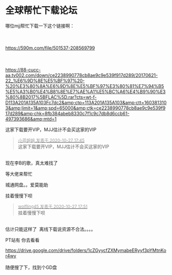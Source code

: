 # 全球帮忙下载论坛


哪位mjj帮忙下载一下这个链接啊：<br />
<br />
<br />
<br />
https://590m.com/file/501537-208569799<br />
<br />
<br />
<br />
https://88-cucc-aa.tv002.com/down/ce2238990778cb8ae9c9e539f917d289/20170621-22_%E6%9D%8E%E5%BF%97%20-%20%E3%80%8A%E6%9D%8E%E5%BF%97%E3%80%81%E7%94%B5%E5%A3%B0%E4%B8%8E%E7%AE%A1%E5%BC%A6%E4%B9%90%E3%80%8B2017%5BFLAC%5D.rar?cts=wt-f-D113A201A135A103Fc7dc2&amp;ctp=113A201A135A103&amp;ctt=1603813103&amp;limit=1&amp;spd=65000&amp;ctk=ce2238990778cb8ae9c9e539f917d289&amp;chk=8fb384abeb8330c7f1c9c7db8d6ccb61-497393686&amp;mtd=1

这家下载要开VIP，MJJ估计不会买这家的VIP

<div class="quote"><blockquote><font size="2"><a href="https://www.hostloc.com/forum.php?mod=redirect&amp;goto=findpost&amp;pid=9360206&amp;ptid=759064" target="_blank"><font color="#999999">小蓝姐姐 发表于 2020-10-27 17:45</font></a></font><br />
这家下载要开VIP，MJJ估计不会买这家的VIP</blockquote></div><br />
现在李B的歌，真太难找了

等大佬来帮忙 

城通网盘。。爱莫能助

挂着慢慢下呗<img id="aimg_hrluu" onclick="zoom(this, this.src, 0, 0, 0)" class="zoom" src="https://cdn.jsdelivr.net/gh/hishis/forum-master/public/images/patch.gif" onmouseover="img_onmouseoverfunc(this)" onload="thumbImg(this)" border="0" alt="" />

<div class="quote"><blockquote><font size="2"><a href="https://www.hostloc.com/forum.php?mod=redirect&amp;goto=findpost&amp;pid=9360237&amp;ptid=759064" target="_blank"><font color="#999999">wolfling45 发表于 2020-10-27 17:51</font></a></font><br />
挂着慢慢下呗</blockquote></div><br />
估计只能这样了&nbsp;&nbsp;离线下载说资源不合法。。。。

PT站有 你去看看

https://drive.google.com/drive/folders/1cZGyycfZXMymabeERyyf3pYMtnKor4wy<br />
<br />
随便搜了下，找到个GD盘<img id="aimg_HSHuA" onclick="zoom(this, this.src, 0, 0, 0)" class="zoom" src="https://cdn.jsdelivr.net/gh/hishis/forum-master/public/images/patch.gif" onmouseover="img_onmouseoverfunc(this)" onload="thumbImg(this)" border="0" alt="" />
